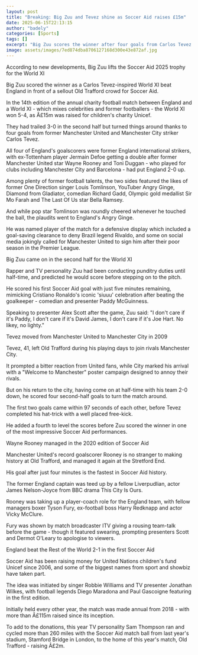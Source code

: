 ```yaml
---
layout: post
title: "Breaking: Big Zuu and Tevez shine as Soccer Aid raises £15m"
date: 2025-06-15T22:13:15
author: "badely"
categories: [Sports]
tags: []
excerpt: "Big Zuu scores the winner after four goals from Carlos Tevez help the World XI beat England 5-4 in Soccer Aid, raising £15m for Unicef."
image: assets/images/7ed874dba8706127168d300e43e872af.jpg
---
```


According to new developments, Big Zuu lifts the Soccer Aid 2025 trophy for the World XI

Big Zuu scored the winner as a Carlos Tevez-inspired World XI beat England in front of a sellout Old Trafford crowd for Soccer Aid.

In the 14th edition of the annual charity football match between England and a World XI - which mixes celebrities and former footballers - the World XI won 5-4, as Â£15m was raised for children's charity Unicef.

They had trailed 3-0 in the second half but turned things around thanks to four goals from former Manchester United and Manchester City striker Carlos Tevez.

All four of England's goalscorers were former England international strikers, with ex-Tottenham player Jermain Defoe getting a double after former Manchester United star Wayne Rooney and Toni Duggan - who played for clubs including Manchester City and Barcelona - had put England 2-0 up.

Among plenty of former football talents, the two sides featured the likes of former One Direction singer Louis Tomlinson, YouTuber Angry Ginge, Diamond from Gladiator, comedian Richard Gadd, Olympic gold medallist Sir Mo Farah and The Last Of Us star Bella Ramsey.

And while pop star Tomlinson was roundly cheered whenever he touched the ball, the plaudits went to England's Angry Ginge.

He was named player of the match for a defensive display which included a goal-saving clearance to deny Brazil legend Rivaldo, and some on social media jokingly called for Manchester United to sign him after their poor season in the Premier League. 

Big Zuu came on in the second half for the World XI

Rapper and TV personality Zuu had been conducting punditry duties until half-time, and predicted he would score before stepping on to the pitch.

He scored his first Soccer Aid goal with just five minutes remaining, mimicking Cristiano Ronaldo's iconic 'siuuu' celebration after beating the goalkeeper  - comedian and presenter Paddy McGuinness.

Speaking to presenter Alex Scott after the game, Zuu said: "I don't care if it's Paddy, I don't care if it's David James, I don't care if it's Joe Hart. No likey, no lighty."

Tevez moved from Manchester United to Manchester City in 2009

Tevez, 41, left Old Trafford during his playing days to join rivals Manchester City.

It prompted a bitter reaction from United fans, while City marked his arrival with a "Welcome to Manchester" poster campaign designed to annoy their rivals. 

But on his return to the city, having come on at half-time with his team 2-0 down, he scored four second-half goals to turn the match around.

The first two goals came within 97 seconds of each other, before Tevez completed his hat-trick with a well placed free-kick.

He added a fourth to level the scores before Zuu scored the winner in one of the most impressive Soccer Aid performances.

Wayne Rooney managed in the 2020 edition of Soccer Aid

Manchester United's record goalscorer Rooney is no stranger to making history at Old Trafford, and managed it again at the Stretford End.

His goal after just four minutes is the fastest in Soccer Aid history.

The former England captain was teed up by a fellow Liverpudlian, actor James Nelson-Joyce from BBC drama This City Is Ours.

Rooney was taking up a player-coach role for the England team, with fellow managers boxer Tyson Fury, ex-football boss Harry Redknapp and actor Vicky McClure.

Fury was shown by match broadcaster ITV giving a rousing team-talk before the game - though it featured swearing, prompting presenters Scott and Dermot O'Leary to apologise to viewers.

England beat the Rest of the World 2-1 in the first Soccer Aid

Soccer Aid has been raising money for United Nations children's fund Unicef since 2006, and some of the biggest names from sport and showbiz have taken part.

The idea was initiated by singer Robbie Williams and TV presenter Jonathan Wilkes, with football legends Diego Maradona and Paul Gascoigne featuring in the first edition.

Initially held every other year, the match was made annual from 2018 - with more than Â£115m raised since its inception.

To add to the donations, this year TV personality Sam Thompson ran and cycled more than 260 miles with the Soccer Aid match ball from last year's stadium, Stamford Bridge in London, to the home of this year's match, Old Trafford - raising Â£2m.

